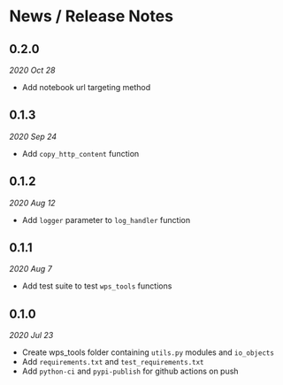 # News / Release Notes

## 0.2.0
*2020 Oct 28*

* Add notebook url targeting method

## 0.1.3
*2020 Sep 24*

* Add `copy_http_content` function

## 0.1.2
*2020 Aug 12*

* Add `logger` parameter to `log_handler` function

## 0.1.1
*2020 Aug 7*

* Add test suite to test `wps_tools` functions

## 0.1.0
*2020 Jul 23*

* Create wps_tools folder containing `utils.py` modules and `io_objects`
* Add `requirements.txt` and `test_requirements.txt`
* Add `python-ci` and `pypi-publish` for github actions on push
